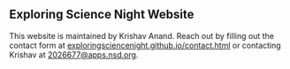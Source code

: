 ## **Exploring Science Night Website**
This website is maintained by Krishav Anand.
Reach out by filling out the contact form at [exploringsciencenight.github.io/contact.html](url) or contacting Krishav at 2026677@apps.nsd.org.
